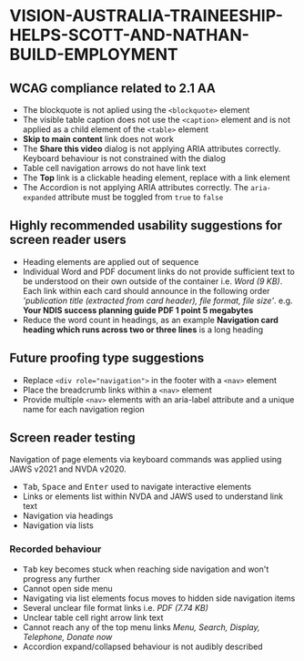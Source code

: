 # VISION-AUSTRALIA-TRAINEESHIP-HELPS-SCOTT-AND-NATHAN-BUILD-EMPLOYMENT
## WCAG compliance related to 2.1 AA
* The blockquote is not aplied using the `<blockquote>` element
* The visible table caption does not use the `<caption>` element and is not applied as a child element of the `<table>` element
* **Skip to main content** link does not work
* The **Share this video** dialog is not applying ARIA attributes correctly. Keyboard behaviour is not constrained with the dialog
* Table cell navigation arrows do not have link text
* The **Top** link is a clickable heading element, replace with a link element
* The Accordion is not applying ARIA attributes correctly. The `aria-expanded` attribute must be toggled from `true` to `false`
## Highly recommended usability suggestions for screen reader users
* Heading elements are applied out of sequence
* Individual Word and PDF document links do not provide sufficient text to be understood on their own outside of the container i.e. _Word (9 KB)_. Each link within each card should announce in the following order _'publication title (extracted from card header), file format, file size'_. e.g. **Your NDIS success planning guide PDF 1 point 5 megabytes**
* Reduce the word count in headings, as an example **Navigation card heading which runs across two or three lines** is a long heading
## Future proofing type suggestions
* Replace `<div role="navigation">` in the footer with a `<nav>` element
* Place the breadcrumb links within a `<nav>` element
* Provide multiple `<nav>` elements with an aria-label attribute and a unique name for each navigation region

## Screen reader testing
Navigation of page elements via keyboard commands was applied using JAWS v2021 and NVDA v2020.
* <kbd>Tab</kbd>, <kbd>Space</kbd> and <kbd>Enter</kbd> used to navigate interactive elements
* Links or elements list within NVDA and JAWS used to understand link text
* Navigation via headings
* Navigation via lists
### Recorded behaviour
- <kbd>Tab</kbd> key becomes stuck when reaching side navigation and won't progress any further
- Cannot open side menu
- Navigating via list elements focus moves to hidden side navigation items
- Several unclear file format links i.e. _PDF (7.74 KB)_
- Unclear table cell right arrow link text
- Cannot reach any of the top menu links _Menu, Search, Display, Telephone, Donate now_
- Accordion expand/collapsed behaviour is not audibly described
